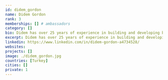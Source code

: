 ```yaml
---
id: didem_gordon
name: Didem Gordon
rank: 3
memberships: [] # ambassadors
category: []
bio: Didem has over 25 years of experience in building and developing businesses in emerging markets and strategic management. Her career as a top executive in investment banking and wealth management and an opinion leader in the Turkish finance sector resulted in a valuable global reach over the years. Didem's thirst for knowledge and passion for creation paved her way into venture consulting over the recent years where she advises in make ideas into enterprises with a focus on operational excellence, talent management, and stakeholder relations​. Having a keen interest in technology and innovation, as a water-bearer, she has been investing her time in continuously learning and working with high-tech startups in Europe and the US. Making a positive impact for a better world defines her business scope as she carefully choses the projects she works on that aim towards a better world and is in the process of establishing her startup, Phaida Ventures upon this key principle. Didem is very honored to be part of the ThreeFold team in thriving to provide a green and neutral internet shared by all. Business Developer fell in love with Threefold I joined ThreeFold as part of my lifeworks to make the world a better place.  Passion and courage  to create positiveimpact , working out of  love and respect  not striving for power based on ego, that is what Threefold  means to me.  Use of technology and consciousness; exponential good for humanity. 
excerpt: Didem has over 25 years of experience in building and developing businesses in emerging markets and strategic management.
linkedin: https://www.linkedin.com/in/didem-gordon-a4734528/
websites: 
projects: []
image: ./didem_gordon.jpg
countries: [Turkey]
cities: []
private: 1
---
```

